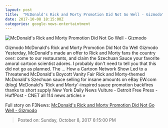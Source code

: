 ```yaml
---
layout: post
title:  "McDonald's Rick and Morty Promotion Did Not Go Well - Gizmodo"
date: 2017-10-08 18:15:00Z
categories: google-news-entertaintment
---
```


![McDonald's Rick and Morty Promotion Did Not Go Well - Gizmodo](https://i.kinja-img.com/gawker-media/image/upload/s--KqsotZmJ--/c_fill,fl_progressive,g_center,h_900,q_80,w_1600/w0n3aafx2talpsk8qpm6.png)

Gizmodo McDonald's Rick and Morty Promotion Did Not Go Well Gizmodo Yesterday, McDonald's made an offer to Rick and Morty fans the country over: come to our restaurants, and claim the Szechuan Sauce your favorite amoral cartoon scientist adores. I probably don't need to tell you that this did not go as planned. The ... How a Cartoon Network Show Led to a Threatened McDonald's Boycott Vanity Fair Rick and Morty-themed McDonald's Szechuan sauce selling for insane amounts on eBay EW.com (blog) McDonald's 'Rick and Morty'-inspired sauce promotion backfires thanks to short supply New York Daily News Vulture - Detroit Free Press - HuffPost - CNET all 114 news articles »


Full story on F3News: [McDonald's Rick and Morty Promotion Did Not Go Well - Gizmodo](http://www.f3nws.com/n/MdZmCB)

> Posted on: Sunday, October 8, 2017 6:15:00 PM
